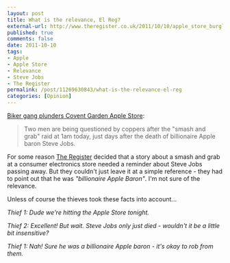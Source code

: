 ```yaml
---
layout: post
title: What is the relevance, El Reg?
external-url: http://www.theregister.co.uk/2011/10/10/apple_store_burglary/
published: true
comments: false
date: 2011-10-10
tags:
- Apple
- Apple Store
- Relevance
- Steve Jobs
- The Register
permalink: /post/11269630843/what-is-the-relevance-el-reg
categories: [Opinion]
---
```


[Biker gang plunders Covent Garden Apple Store][]:

> Two men are being questioned by coppers after the "smash and grab" raid at 1am today, just days after the death of billionaire Apple baron Steve Jobs.

For some reason [The Register][] decided that a story about a smash and grab at a consumer electronics store needed a reminder about Steve Jobs passing away. But they couldn't just leave it at a simple reference - they had to point out that he was *"billionaire Apple Baron"*. I'm not sure of the relevance.

Unless of course the thieves took these facts into account...

*Thief 1: Dude we're hitting the Apple Store tonight.*

*Thief 2: Excellent! But wait. Steve Jobs only just died - wouldn't it be a little bit insensitive?*

*Thief 1: Nah! Sure he was a billionaire Apple baron - it's okay to rob from them.*

[Biker gang plunders Covent Garden Apple Store]: http://go.theregister.com/feed/www.theregister.co.uk/2011/10/10/apple_store_burglary

[The Register]: http://www.theregister.co.uk/
